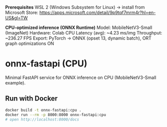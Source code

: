 **Prerequisites**
WSL 2 (Windows Subsystem for Linux) → install from Microsoft Store:
https://apps.microsoft.com/detail/9p9tqf7mrm4r?hl=en-US&gl=TW

**CPU-optimized inference (ONNX Runtime)**
Model: MobileNetV3-Small (ImageNet)
Hardware: Colab CPU
Latency (avg): ~4.23 ms/img
Throughput: ~236.27 FPS
Export: PyTorch → ONNX (opset 13, dynamic batch), ORT graph optimizations ON

# onnx-fastapi (CPU)

Minimal FastAPI service for ONNX inference on CPU (MobileNetV3-Small example).

## Run with Docker
```bash
docker build -t onnx-fastapi:cpu .
docker run --rm -p 8000:8000 onnx-fastapi:cpu
# open http://localhost:8000/docs

